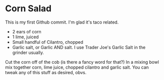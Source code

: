 Corn Salad
===================

This is my first Github commit. I'm glad it's taco related.

* 2 ears of corn
* 1 lime, juiced
* Small handful of Cilantro, chopped
* Garlic salt, or Garlic AND salt. I use Trader Joe's Garlic Salt in the grinder usually. 

Cut the corn off of the cob (is there a fancy word for that?) 
In a mixing bowl mix together corn, lime juice, chopped cilantro and garlic salt. You can tweak any of this stuff as desired, obvs. 